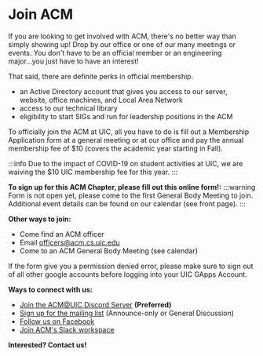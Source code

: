 # Join ACM

If you are looking to get involved with ACM, there's no better way than simply showing up! Drop by our office or one of our many meetings or events. You don't have to be an official member or an engineering major...you just have to have an interest!

That said, there are definite perks in official membership.

- an Active Directory account that gives you access to our server, website, office machines, and Local Area Network
- access to our technical library
- eligibility to start SIGs and run for leadership positions in the ACM

To officially join the ACM at UIC, all you have to do is fill out a Membership Application form at a general meeting or at our office and pay the annual membership fee of $10 (covers the academic year starting in Fall).

:::info
Due to the impact of COVID-19 on student activities at UIC, we are waiving the $10 UIC membership fee for this year.
:::

**To sign up for this ACM Chapter, please fill out this online form!:**
:::warning
Form is not open yet, please come to the first General Body Meeting to join. Additional event details can be found on our calendar (see front page).
:::

**Other ways to join:**

- Come find an ACM officer
- Email officers@acm.cs.uic.edu
- Come to an ACM General Body Meeting (see calendar)

If the form give you a permission denied error, please make sure to sign out of all other google accounts before logging into your UIC GApps Account.

**Ways to connect with us:**

- [Join the ACM@UIC Discord Server](https://discord.gg/Afy6gf4) **(Preferred)**
- [Sign up for the mailing list](https://acm.cs.uic.edu/mailsignup) (Announce-only or General Discussion)
- [Follow us on Facebook](http://www.facebook.com/pages/UIC-ACM/78488002212)
- [Join ACM's Slack workspace](https://uicacm.slack.com/signup)

**Interested? Contact us!**
